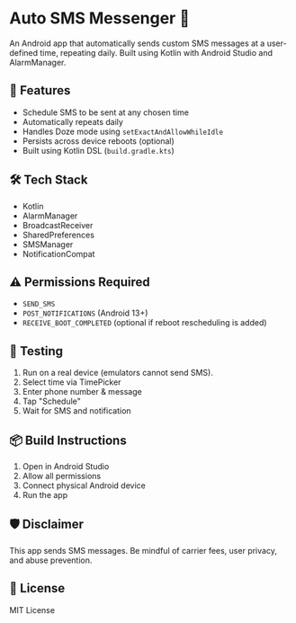 # Auto SMS Messenger 📱

An Android app that automatically sends custom SMS messages at a user-defined time, repeating daily. Built using Kotlin with Android Studio and AlarmManager.

## 🚀 Features

- Schedule SMS to be sent at any chosen time
- Automatically repeats daily
- Handles Doze mode using `setExactAndAllowWhileIdle`
- Persists across device reboots (optional)
- Built using Kotlin DSL (`build.gradle.kts`)

## 🛠 Tech Stack

- Kotlin
- AlarmManager
- BroadcastReceiver
- SharedPreferences
- SMSManager
- NotificationCompat

## ⚠️ Permissions Required

- `SEND_SMS`
- `POST_NOTIFICATIONS` (Android 13+)
- `RECEIVE_BOOT_COMPLETED` (optional if reboot rescheduling is added)

## 🧪 Testing

1. Run on a real device (emulators cannot send SMS).
2. Select time via TimePicker
3. Enter phone number & message
4. Tap "Schedule"
5. Wait for SMS and notification

## 📦 Build Instructions

1. Open in Android Studio
2. Allow all permissions
3. Connect physical Android device
4. Run the app

## 🛡 Disclaimer

This app sends SMS messages. Be mindful of carrier fees, user privacy, and abuse prevention.

## 📝 License

MIT License
